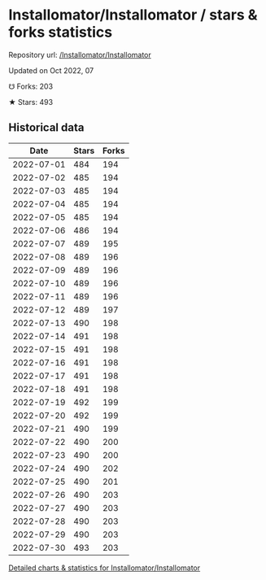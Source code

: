 # Installomator/Installomator / stars & forks statistics

Repository url: [/Installomator/Installomator](https://github.com/Installomator/Installomator)

Updated on Oct 2022, 07

☋ Forks: 203

★ Stars: 493

## Historical data
| Date | Stars | Forks |
|------|-------|-------|
| 2022-07-01 | 484 | 194 | 
| 2022-07-02 | 485 | 194 | 
| 2022-07-03 | 485 | 194 | 
| 2022-07-04 | 485 | 194 | 
| 2022-07-05 | 485 | 194 | 
| 2022-07-06 | 486 | 194 | 
| 2022-07-07 | 489 | 195 | 
| 2022-07-08 | 489 | 196 | 
| 2022-07-09 | 489 | 196 | 
| 2022-07-10 | 489 | 196 | 
| 2022-07-11 | 489 | 196 | 
| 2022-07-12 | 489 | 197 | 
| 2022-07-13 | 490 | 198 | 
| 2022-07-14 | 491 | 198 | 
| 2022-07-15 | 491 | 198 | 
| 2022-07-16 | 491 | 198 | 
| 2022-07-17 | 491 | 198 | 
| 2022-07-18 | 491 | 198 | 
| 2022-07-19 | 492 | 199 | 
| 2022-07-20 | 492 | 199 | 
| 2022-07-21 | 490 | 199 | 
| 2022-07-22 | 490 | 200 | 
| 2022-07-23 | 490 | 200 | 
| 2022-07-24 | 490 | 202 | 
| 2022-07-25 | 490 | 201 | 
| 2022-07-26 | 490 | 203 | 
| 2022-07-27 | 490 | 203 | 
| 2022-07-28 | 490 | 203 | 
| 2022-07-29 | 490 | 203 | 
| 2022-07-30 | 493 | 203 | 


[Detailed charts & statistics for Installomator/Installomator](https://reviewgithub.com/rep/Installomator/Installomator)
